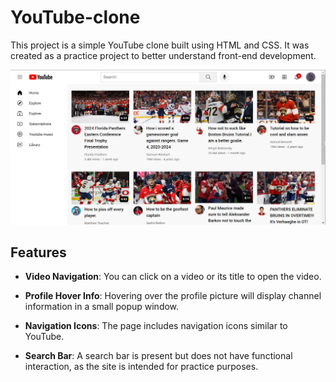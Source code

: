 # YouTube-clone

This project is a simple YouTube clone built using HTML and CSS. It was created as a practice project to better understand front-end development.

![Interface](youtube/images/interface.png)

## Features

- **Video Navigation**: You can click on a video or its title to open the video.
- **Profile Hover Info**: Hovering over the profile picture will display channel information in a small popup window.

- **Navigation Icons**: The page includes navigation icons similar to YouTube.
- **Search Bar**: A search bar is present but does not have functional interaction, as the site is intended for practice purposes.

